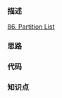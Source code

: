 ### 描述

[86. Partition List](https://leetcode.com/problems/partition-list/)

### 思路

### 代码

### 知识点
